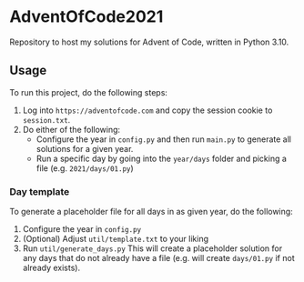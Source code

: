 # AdventOfCode2021
Repository to host my solutions for Advent of Code, written in Python 3.10.

## Usage
To run this project, do the following steps:
1. Log into `https://adventofcode.com` and copy the session cookie to `session.txt`. 
2. Do either of the following:
    * Configure the year in `config.py` and then run `main.py` to generate all solutions for a given year.
    * Run a specific day by going into the `year/days` folder and picking a file (e.g. `2021/days/01.py`)

### Day template
To generate a placeholder file for all days in as given year, do the following:
1. Configure the year in `config.py`
2. (Optional) Adjust `util/template.txt` to your liking
3. Run `util/generate_days.py`
This will create a placeholder solution for any days that do not already have a file (e.g. will create `days/01.py` if not already exists).